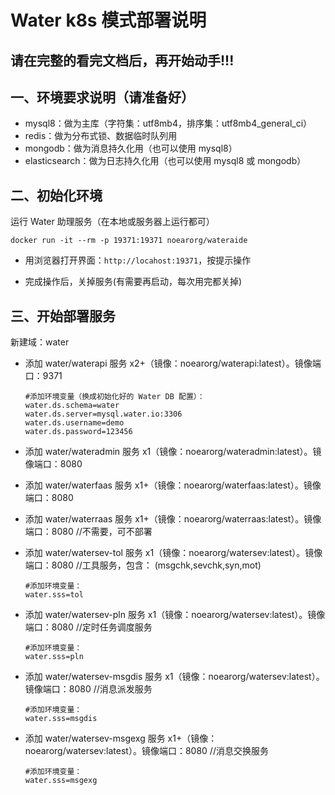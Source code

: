 # Water k8s 模式部署说明

## 请在完整的看完文档后，再开始动手!!!

## 一、环境要求说明（请准备好）

* mysql8：做为主库（字符集：utf8mb4，排序集：utf8mb4_general_ci）
* redis：做为分布式锁、数据临时队列用
* mongodb：做为消息持久化用（也可以使用 mysql8）
* elasticsearch：做为日志持久化用（也可以使用 mysql8 或 mongodb）

## 二、初始化环境

运行 Water 助理服务（在本地或服务器上运行都可）

```shell
docker run -it --rm -p 19371:19371 noearorg/wateraide
```

* 用浏览器打开界面：`http://locahost:19371`，按提示操作

* 完成操作后，关掉服务(有需要再启动，每次用完都关掉)

## 三、开始部署服务

新建域：water

* 添加 water/waterapi 服务 x2+（镜像：noearorg/waterapi:latest）。镜像端口：9371

    ```properties
    #添加环境变量（换成初始化好的 Water DB 配置）：
    water.ds.schema=water
    water.ds.server=mysql.water.io:3306
    water.ds.username=demo
    water.ds.password=123456
    ```

* 添加 water/wateradmin 服务 x1（镜像：noearorg/wateradmin:latest）。镜像端口：8080
* 添加 water/waterfaas 服务 x1+（镜像：noearorg/waterfaas:latest）。镜像端口：8080
* 添加 water/waterraas 服务 x1+（镜像：noearorg/waterraas:latest）。镜像端口：8080 //不需要，可不部署

* 添加 water/watersev-tol 服务 x1（镜像：noearorg/watersev:latest）。镜像端口：8080 //工具服务，包含： (msgchk,sevchk,syn,mot)

    ```properties
    #添加环境变量：
    water.sss=tol
    ```

* 添加 water/watersev-pln 服务 x1（镜像：noearorg/watersev:latest）。镜像端口：8080 //定时任务调度服务

    ```properties
    #添加环境变量：
    water.sss=pln
    ```


* 添加 water/watersev-msgdis 服务 x1（镜像：noearorg/watersev:latest）。镜像端口：8080 //消息派发服务

    ```properties
    #添加环境变量：
    water.sss=msgdis
    ```

* 添加 water/watersev-msgexg 服务 x1+（镜像：noearorg/watersev:latest）。镜像端口：8080 //消息交换服务

    ```properties
    #添加环境变量：
    water.sss=msgexg
    ```
